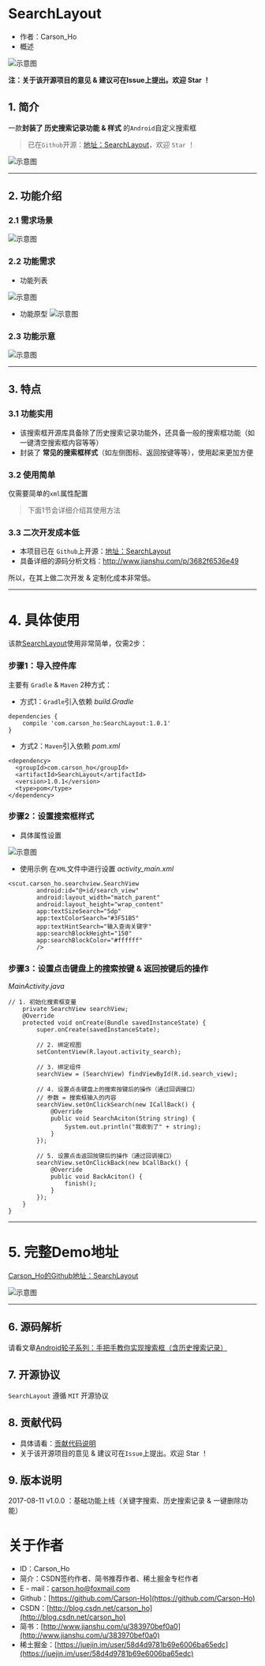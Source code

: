 # SearchLayout
- 作者：Carson_Ho
- 概述

![示意图](http://upload-images.jianshu.io/upload_images/944365-4b63ff5c2fa72257.png?imageMogr2/auto-orient/strip%7CimageView2/2/w/1240)

**注：关于该开源项目的意见 & 建议可在Issue上提出。欢迎 Star ！**

## 1. 简介
一款**封装了 历史搜索记录功能 & 样式** 的`Android`自定义搜索框
>已在`Github`开源：[地址：SearchLayout](https://github.com/Carson-Ho/Search_Layout)，欢迎 `Star` ！


![示意图](http://upload-images.jianshu.io/upload_images/944365-54bff60f16c6946d.gif?imageMogr2/auto-orient/strip)

***
## 2. 功能介绍
### 2.1 需求场景
![示意图](http://upload-images.jianshu.io/upload_images/944365-3463f141bd4078e8.png?imageMogr2/auto-orient/strip%7CimageView2/2/w/1240)

### 2.2 功能需求
- 功能列表

![示意图](http://upload-images.jianshu.io/upload_images/944365-d4c8747adcdafa04.png?imageMogr2/auto-orient/strip%7CimageView2/2/w/1240)

- 功能原型
![示意图](http://upload-images.jianshu.io/upload_images/944365-2fabd5d54e32e8d3.png?imageMogr2/auto-orient/strip%7CimageView2/2/w/1240)

### 2.3 功能示意

![示意图](http://upload-images.jianshu.io/upload_images/944365-54bff60f16c6946d.gif?imageMogr2/auto-orient/strip)

***
## 3. 特点
### 3.1 功能实用
- 该搜索框开源库具备除了历史搜索记录功能外，还具备一般的搜索框功能（如一键清空搜索框内容等等）
- 封装了 **常见的搜索框样式**（如左侧图标、返回按键等等），使用起来更加方便

### 3.2 使用简单
仅需要简单的`xml`属性配置
>下面1节会详细介绍其使用方法

### 3.3 二次开发成本低
- 本项目已在 `Github`上开源：[地址：SearchLayout](https://github.com/Carson-Ho/Search_Layout)
- 具备详细的源码分析文档：http://www.jianshu.com/p/3682f6536e49

所以，在其上做二次开发 & 定制化成本非常低。

***


# 4. 具体使用
该款[SearchLayout](https://github.com/Carson-Ho/Search_Layout)使用非常简单，仅需2步：

### 步骤1：导入控件库
主要有 `Gradle` & `Maven` 2种方式：

- 方式1：`Gradle`引入依赖
*build.Gradle*

```
dependencies {
    compile 'com.carson_ho:SearchLayout:1.0.1'
}
```

- 方式2：`Maven`引入依赖
*pom.xml*
```
<dependency>
  <groupId>com.carson_ho</groupId>
  <artifactId>SearchLayout</artifactId>
  <version>1.0.1</version>
  <type>pom</type>
</dependency>
```


### 步骤2：设置搜索框样式

- 具体属性设置




![示意图](http://upload-images.jianshu.io/upload_images/944365-ccb751def7c514f3.png?imageMogr2/auto-orient/strip%7CimageView2/2/w/1240)





- 使用示例
在`XML`文件中进行设置
*activity_main.xml*
```
<scut.carson_ho.searchview.SearchView
        android:id="@+id/search_view"
        android:layout_width="match_parent"
        android:layout_height="wrap_content"
        app:textSizeSearch="5dp"
        app:textColorSearch="#3F51B5"
        app:textHintSearch="输入查询关键字"
        app:searchBlockHeight="150"
        app:searchBlockColor="#ffffff"
        />
```


### 步骤3：设置点击键盘上的搜索按键 & 返回按键后的操作
*MainActivity.java*
```
// 1. 初始化搜索框变量
    private SearchView searchView;
    @Override
    protected void onCreate(Bundle savedInstanceState) {
        super.onCreate(savedInstanceState);
        
        // 2. 绑定视图
        setContentView(R.layout.activity_search);

        // 3. 绑定组件
        searchView = (SearchView) findViewById(R.id.search_view);

        // 4. 设置点击键盘上的搜索按键后的操作（通过回调接口）
        // 参数 = 搜索框输入的内容
        searchView.setOnClickSearch(new ICallBack() {
            @Override
            public void SearchAciton(String string) {
                System.out.println("我收到了" + string);
            }
        });
        
        // 5. 设置点击返回按键后的操作（通过回调接口）
        searchView.setOnClickBack(new bCallBack() {
            @Override
            public void BackAciton() {
                finish();
            }
        });
    }
}
```


***

# 5. 完整Demo地址
[Carson_Ho的Github地址：SearchLayout](https://github.com/Carson-Ho/Search_Layout)

![示意图](http://upload-images.jianshu.io/upload_images/944365-54bff60f16c6946d.gif?imageMogr2/auto-orient/strip)
***


## 6.  源码解析
请看文章[Android轮子系列：手把手教你实现搜索框（含历史搜索记录）](http://www.jianshu.com/p/3682f6536e49)



## 7.  开源协议

`SearchLayout` 遵循 `MIT` 开源协议

## 8. 贡献代码
- 具体请看：[贡献代码说明](https://github.com/Carson-Ho/Search_Layout/blob/master/CONTRIBUTING.md)
- 关于该开源项目的意见 & 建议可在`Issue`上提出。欢迎 Star ！

## 9. 版本说明
2017-08-11 v1.0.0 ：基础功能上线（关键字搜索、历史搜索记录 & 一键删除功能）

# 关于作者
- ID：Carson_Ho
- 简介：CSDN签约作者、简书推荐作者、稀土掘金专栏作者
- E - mail：[carson.ho@foxmail.com](mailto:carson.ho@foxmail.com)
- Github：[https://github.com/Carson-Ho](https://github.com/Carson-Ho)
- CSDN：[http://blog.csdn.net/carson_ho](http://blog.csdn.net/carson_ho)
- 简书：[http://www.jianshu.com/u/383970bef0a0](http://www.jianshu.com/u/383970bef0a0)
- 稀土掘金：[https://juejin.im/user/58d4d9781b69e6006ba65edc](https://juejin.im/user/58d4d9781b69e6006ba65edc)
